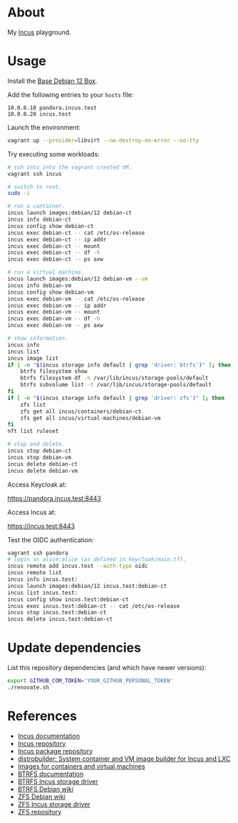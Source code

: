 # About

My [Incus](https://github.com/lxc/incus) playground.

# Usage

Install the [Base Debian 12 Box](https://github.com/rgl/debian-vagrant).

Add the following entries to your `hosts` file:

```
10.0.0.10 pandora.incus.test
10.0.0.20 incus.test
```

Launch the environment:

```bash
vagrant up --provider=libvirt --no-destroy-on-error --no-tty
```

Try executing some workloads:

```bash
# ssh into into the vagrant created VM.
vagrant ssh incus

# switch to root.
sudo -i

# run a container.
incus launch images:debian/12 debian-ct
incus info debian-ct
incus config show debian-ct
incus exec debian-ct -- cat /etc/os-release
incus exec debian-ct -- ip addr
incus exec debian-ct -- mount
incus exec debian-ct -- df -h
incus exec debian-ct -- ps axw

# run a virtual machine.
incus launch images:debian/12 debian-vm --vm
incus info debian-vm
incus config show debian-vm
incus exec debian-vm -- cat /etc/os-release
incus exec debian-vm -- ip addr
incus exec debian-vm -- mount
incus exec debian-vm -- df -h
incus exec debian-vm -- ps axw

# show information.
incus info
incus list
incus image list
if [ -n "$(incus storage info default | grep 'driver: btrfs')" ]; then
    btrfs filesystem show
    btrfs filesystem df -h /var/lib/incus/storage-pools/default
    btrfs subvolume list -t /var/lib/incus/storage-pools/default
fi
if [ -n "$(incus storage info default | grep 'driver: zfs')" ]; then
    zfs list
    zfs get all incus/containers/debian-ct
    zfs get all incus/virtual-machines/debian-vm
fi
nft list ruleset

# stop and delete.
incus stop debian-ct
incus stop debian-vm
incus delete debian-ct
incus delete debian-vm
```


Access Keycloak at:

https://pandora.incus.test:8443

Access Incus at:

https://incus.test:8443

Test the OIDC authentication:

```bash
vagrant ssh pandora
# login as alice:alice (as defined in keycloak/main.tf).
incus remote add incus.test --auth-type oidc
incus remote list
incus info incus.test:
incus launch images:debian/12 incus.test:debian-ct
incus list incus.test:
incus config show incus.test:debian-ct
incus exec incus.test:debian-ct -- cat /etc/os-release
incus stop incus.test:debian-ct
incus delete incus.test:debian-ct
```

# Update dependencies

List this repository dependencies (and which have newer versions):

```bash
export GITHUB_COM_TOKEN='YOUR_GITHUB_PERSONAL_TOKEN'
./renovate.sh
```

# References

* [Incus documentation](https://linuxcontainers.org/incus/docs/main/)
* [Incus repository](https://github.com/lxc/incus)
* [Incus package repository](https://github.com/zabbly/incus)
* [distrobuilder: System container and VM image builder for Incus and LXC](https://github.com/lxc/distrobuilder)
* [Images for containers and virtual machines](https://images.linuxcontainers.org/)
* [BTRFS documentation](https://btrfs.readthedocs.io/en/latest/)
* [BTRFS Incus storage driver](https://linuxcontainers.org/incus/docs/main/reference/storage_btrfs/)
* [BTRFS Debian wiki](https://wiki.debian.org/Btrfs)
* [ZFS Debian wiki](https://wiki.debian.org/ZFS)
* [ZFS Incus storage driver](https://linuxcontainers.org/incus/docs/main/reference/storage_zfs/)
* [ZFS repository](https://github.com/openzfs/zfs)
